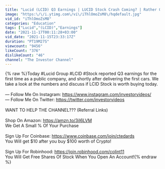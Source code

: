 ```yaml
---
title: "Lucid (LCID) Q3 Earnings | LUCID Stock Crash Coming? | Rather Own TSLA?"
image: "https:\/\/i.ytimg.com\/vi\/iThlOmoZsM8\/hqdefault.jpg"
vid_id: "iThlOmoZsM8"
categories: "Education"
tags: ["Lucid","(LCID)","Earnings"]
date: "2021-11-17T00:11:28+03:00"
vid_date: "2021-11-15T23:33:17Z"
duration: "PT19M27S"
viewcount: "9456"
likeCount: "376"
dislikeCount: "46"
channel: "The Investor Channel"
---
```

{% raw %}Today #Lucid Group #LCID #Stock reported Q3 earnings for the first time as a public company, and shortly after delivering the first cars. We take a look at the numbers and discuss if LCID Stock is worth buying today. <br /><br />— Follow Me On Instagram: <a rel="nofollow" target="blank" href="https://www.instagram.com/investorvideos/">https://www.instagram.com/investorvideos/</a><br />— Follow Me On Twitter: <a rel="nofollow" target="blank" href="https://twitter.com/investorvideos">https://twitter.com/investorvideos</a><br /><br />WANT TO HELP THE CHANNEL??? (Referral Links)<br /><br />Shop On Amazon: <a rel="nofollow" target="blank" href="https://amzn.to/3iI6LVM">https://amzn.to/3iI6LVM</a><br />We Get A Small % Of Your Purchase<br /><br />Sign Up For Coinbase: <a rel="nofollow" target="blank" href="https://www.coinbase.com/join/ctedards">https://www.coinbase.com/join/ctedards</a><br />You Will get $10 after you buy $100 worth of Crypto!<br /><br />Sign Up For Robinhood: <a rel="nofollow" target="blank" href="https://join.robinhood.com/colint11">https://join.robinhood.com/colint11</a><br />You Will Get Free Shares Of Stock When You Open An Account!{% endraw %}
